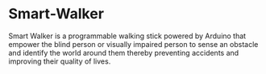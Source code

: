 # Smart-Walker
Smart Walker is a programmable walking stick powered by Arduino that empower the blind person or visually impaired person to sense an obstacle and identify the world around them thereby preventing accidents and improving their quality of lives.
